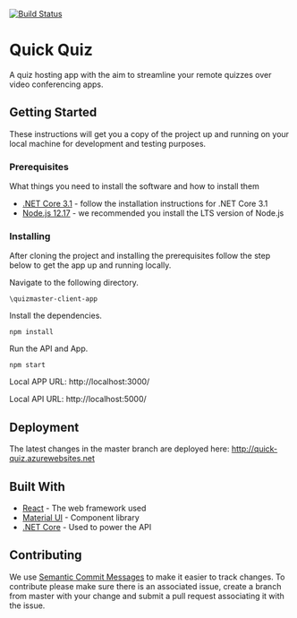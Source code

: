 [![Build Status](https://tomeny.visualstudio.com/QuizMaster/_apis/build/status/calumtomeny.quiz-master?branchName=master)](https://tomeny.visualstudio.com/QuizMaster/_build/latest?definitionId=12&branchName=master)
# Quick Quiz

A quiz hosting app with the aim to streamline your remote quizzes over video conferencing apps.

## Getting Started

These instructions will get you a copy of the project up and running on your local machine for development and testing purposes.

### Prerequisites

What things you need to install the software and how to install them

* [.NET Core 3.1](https://dotnet.microsoft.com/download) - follow the installation instructions for .NET Core 3.1
* [Node.js 12.17](https://nodejs.org/en/) - we recommended you install the LTS version of Node.js

### Installing

After cloning the project and installing the prerequisites follow the step below to get the app up and running locally.

Navigate to the following directory.

```
\quizmaster-client-app
```

Install the dependencies.

```
npm install
```

Run the API and App.

```
npm start
```

Local APP URL: http://localhost:3000/

Local API URL: http://localhost:5000/ 

## Deployment

The latest changes in the master branch are deployed here: http://quick-quiz.azurewebsites.net

## Built With

* [React](https://reactjs.org) - The web framework used
* [Material UI](https://material-ui.com) - Component library
* [.NET Core](https://dotnet.microsoft.com/download) - Used to power the API

## Contributing

We use [Semantic Commit Messages](https://gist.github.com/joshbuchea/6f47e86d2510bce28f8e7f42ae84c716) to make it easier to track changes. To contribute please make sure there is an associated issue, create a branch from master with your change and submit a pull request associating it with the issue.

